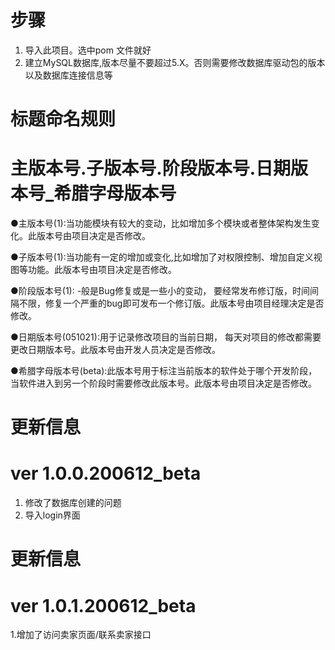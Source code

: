 # 步骤
1. 导入此项目。选中pom 文件就好
2. 建立MySQL数据库,版本尽量不要超过5.X。否则需要修改数据库驱动包的版本以及数据库连接信息等


# 标题命名规则
# 主版本号.子版本号.阶段版本号.日期版本号_希腊字母版本号
●主版本号(1):当功能模块有较大的变动，比如增加多个模块或者整体架构发生变化。此版本号由项目决定是否修改。

●子版本号(1):当功能有一定的增加或变化,比如增加了对权限控制、增加自定义视图等功能。此版本号由项目决定是否修改。

●阶段版本号(1): -般是Bug修复或是一些小的变动， 要经常发布修订版，时间间隔不限，修复一个严重的bug即可发布一个修订版。此版本号由项目经理决定是否修改。

●日期版本号(051021):用于记录修改项目的当前日期， 每天对项目的修改都需要更改日期版本号。此版本号由开发人员决定是否修改。

●希腊字母版本号(beta):此版本号用于标注当前版本的软件处于哪个开发阶段，当软件进入到另一个阶段时需要修改此版本号。此版本号由项目决定是否修改。


# 更新信息
# ver 1.0.0.200612_beta
1. 修改了数据库创建的问题
2. 导入login界面
# 更新信息
# ver 1.0.1.200612_beta
1.增加了访问卖家页面/联系卖家接口